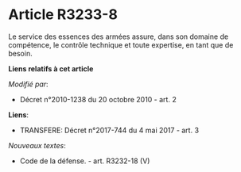 # Article R3233-8

Le service des essences des armées assure, dans son domaine de compétence, le contrôle technique et toute expertise, en tant
que de besoin.

**Liens relatifs à cet article**

_Modifié par_:

  - Décret n°2010-1238 du 20 octobre 2010 - art. 2

**Liens**:

  - TRANSFERE: Décret n°2017-744 du 4 mai 2017 - art. 3

_Nouveaux textes_:

  - Code de la défense. - art. R3232-18 (V)
